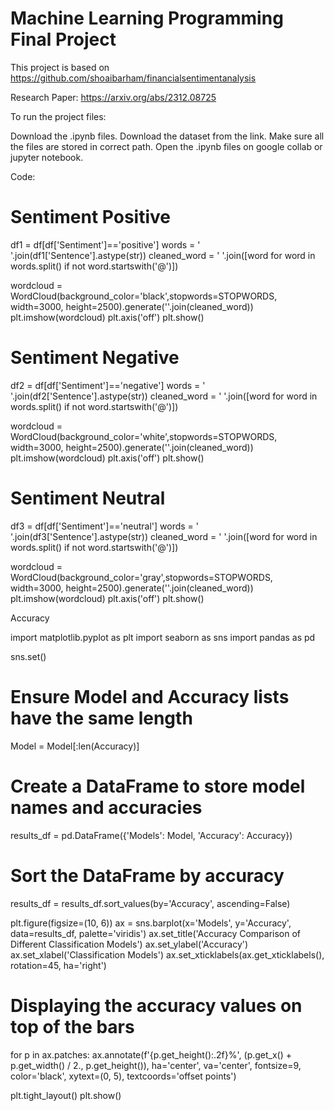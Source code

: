 # Machine Learning Programming Final Project

This project is based on https://github.com/shoaibarham/financialsentimentanalysis

Research Paper: https://arxiv.org/abs/2312.08725

To run the project files:

Download the .ipynb files.
Download the dataset from the link. 
Make sure all the files are stored in correct path.
Open the .ipynb files on google collab or jupyter notebook.

Code:

# Sentiment Positive

df1 = df[df['Sentiment']=='positive']
words = ' '.join(df1['Sentence'].astype(str))
cleaned_word = ' '.join([word for word in words.split() if not word.startswith('@')])

wordcloud = WordCloud(background_color='black',stopwords=STOPWORDS,
                      width=3000, height=2500).generate(''.join(cleaned_word))
plt.imshow(wordcloud)
plt.axis('off')
plt.show()

# Sentiment Negative

df2 = df[df['Sentiment']=='negative']
words = ' '.join(df2['Sentence'].astype(str))
cleaned_word = ' '.join([word for word in words.split() if not word.startswith('@')])

wordcloud = WordCloud(background_color='white',stopwords=STOPWORDS,
                      width=3000, height=2500).generate(''.join(cleaned_word))
plt.imshow(wordcloud)
plt.axis('off')
plt.show()

# Sentiment Neutral

df3 = df[df['Sentiment']=='neutral']
words = ' '.join(df3['Sentence'].astype(str))
cleaned_word = ' '.join([word for word in words.split() if not word.startswith('@')])

wordcloud = WordCloud(background_color='gray',stopwords=STOPWORDS,
                      width=3000, height=2500).generate(''.join(cleaned_word))
plt.imshow(wordcloud)
plt.axis('off')
plt.show()

Accuracy

import matplotlib.pyplot as plt
import seaborn as sns
import pandas as pd

sns.set()

# Ensure Model and Accuracy lists have the same length
Model = Model[:len(Accuracy)]

# Create a DataFrame to store model names and accuracies
results_df = pd.DataFrame({'Models': Model, 'Accuracy': Accuracy})

# Sort the DataFrame by accuracy
results_df = results_df.sort_values(by='Accuracy', ascending=False)

plt.figure(figsize=(10, 6))
ax = sns.barplot(x='Models', y='Accuracy', data=results_df, palette='viridis')
ax.set_title('Accuracy Comparison of Different Classification Models')
ax.set_ylabel('Accuracy')
ax.set_xlabel('Classification Models')
ax.set_xticklabels(ax.get_xticklabels(), rotation=45, ha='right')

# Displaying the accuracy values on top of the bars
for p in ax.patches:
    ax.annotate(f'{p.get_height():.2f}%', (p.get_x() + p.get_width() / 2., p.get_height()),
                ha='center', va='center', fontsize=9, color='black', xytext=(0, 5),
                textcoords='offset points')

plt.tight_layout()
plt.show()
